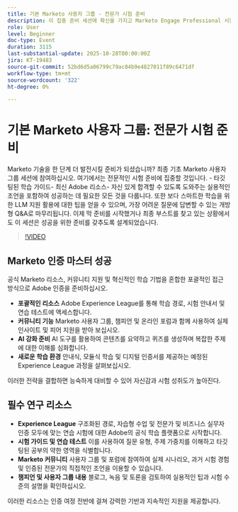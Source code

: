 ```yaml
---
title: 기본 Marketo 사용자 그룹 - 전문가 시험 준비
description: 이 집중 준비 세션에 확신을 가지고 Marketo Engage Professional 시험을 통과할 수 있는 전문가 지침, 학습 팁 및 AI 기반 학습 지원을 받으십시오.
role: User
level: Beginner
doc-type: Event
duration: 3115
last-substantial-update: 2025-10-28T00:00:00Z
jira: KT-19483
source-git-commit: 52bd6d5a06799c79ac84b9e4827011f89c6471df
workflow-type: tm+mt
source-wordcount: '322'
ht-degree: 0%

---
```



# 기본 Marketo 사용자 그룹: 전문가 시험 준비

Marketo 기술을 한 단계 더 발전시킬 준비가 되셨습니까? 최종 기초 Marketo 사용자 그룹 세션에 참여하십시오. 여기에서는 전문적인 시험 준비에 집중할 것입니다. - 타깃팅된 학습 가이드- 최신 Adobe 리소스- 자신 있게 합격할 수 있도록 도와주는 실용적인 조언을 포함하여 성공하는 데 필요한 모든 것을 다룹니다. 또한 보다 스마트한 학습을 위한 LLM 지원 활용에 대한 팁을 얻을 수 있으며, 가장 어려운 질문에 답변할 수 있는 개방형 Q&amp;A로 마무리됩니다. 이제 막 준비를 시작했거나 최종 부스트를 찾고 있는 상황에서도 이 세션은 성공을 위한 준비를 갖추도록 설계되었습니다.

>[!VIDEO](https://video.tv.adobe.com/v/3476232/?learn=on&enablevpops)

## Marketo 인증 마스터 성공

공식 Marketo 리소스, 커뮤니티 지원 및 혁신적인 학습 기법을 혼합한 포괄적인 접근 방식으로 Adobe 인증을 준비하십시오.

* **포괄적인 리소스** Adobe Experience League를 통해 학습 경로, 시험 안내서 및 연습 테스트에 액세스합니다.
* **커뮤니티 기능** Marketo 사용자 그룹, 챔피언 및 온라인 포럼과 함께 사용하여 실제 인사이트 및 피어 지원을 받아 보십시오.
* **AI 강화 준비** AI 도구를 활용하여 콘텐츠를 요약하고 퀴즈를 생성하며 복잡한 주제에 대한 이해를 심화합니다.
* **새로운 학습 환경** 안내식, 모듈식 학습 및 디지털 인증서를 제공하는 예정된 Experience League 과정을 살펴보십시오.

이러한 전략을 결합하면 능숙하게 대비할 수 있어 자신감과 시험 성취도가 높아진다.

## 필수 연구 리소스

* **Experience League** 구조화된 경로, 자습형 수업 및 전문가 및 비즈니스 실무자 인증 모두에 맞는 연습 시험에 대한 Adobe의 공식 학습 플랫폼으로 시작합니다.
* **시험 가이드 및 연습 테스트** 이를 사용하여 질문 유형, 주제 가중치를 이해하고 타깃팅된 공부의 약한 영역을 식별합니다.
* **Marketo 커뮤니티** 사용자 그룹 및 포럼에 참여하여 실제 시나리오, 과거 시험 경험 및 인증된 전문가의 직접적인 조언을 이용할 수 있습니다.
* **챔피언 및 사용자 그룹 내용** 블로그, 녹음 및 토론을 검토하여 실용적인 팁과 시험 수준의 설명을 확인하십시오.

이러한 리소스는 인증 여정 전반에 걸쳐 강력한 기반과 지속적인 지원을 제공합니다.

